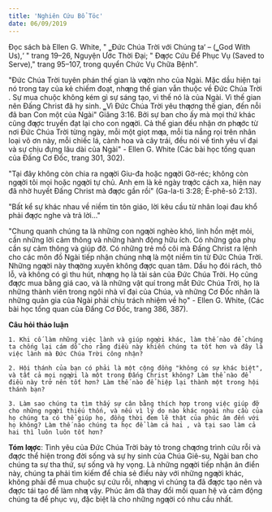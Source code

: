 ```yaml
---
title: 'Nghiên Cứu Bổ Töc'
date: 06/09/2019
---
```


Đọc sách bà Ellen G. White, " ‗Đức Chúa Trời với Chúng ta‘ – (‗God With Us),‘ " trang 19–26, Nguyện Ước Thời Đại; " Đƣợc Cứu Để Phục Vụ (Saved to Serve)," trang 95–107, trong quyển Chức Vụ Chữa Bệnh”.

"Đức Chúa Trời tuyên phán thế gian là vƣờn nho của Ngài. Mặc dầu hiện tại nó trong tay của kẻ chiếm đoạt, nhƣng thế gian vẫn thuộc về Đức Chúa Trời . Sự mua chuộc không kém gì sự sáng tạo, vì thế nó là của Ngài. Vì thế gian nên Đấng Christ đã hy sinh. ‗Vì Đức Chúa Trời yêu thƣơng thế gian, đến nỗi đã ban Con một của Ngài" Giăng 3:16. Bởi sự ban cho ấy mà mọi thứ khác cũng đƣợc truyền đạt lại cho con ngƣời. Cả thế gian đều nhận ơn phƣớc từ nơi Đức Chúa Trời từng ngày, mỗi một giọt mƣa, mỗi tia nắng rọi trên nhân loại vô ơn này, mỗi chiếc lá, cành hoa và cây trái, đều nói về tình yêu vĩ đại và sự chịu đựng lâu dài của Ngài" - Ellen G. White (Các bài học tổng quan của Đấng Cơ Đốc, trang 301, 302).

"Tại đây không còn chia ra ngƣời Giu-đa hoặc ngƣời Gờ-réc; không còn ngƣời tôi mọi hoặc ngƣời tự chủ. Anh em là kẻ ngày trƣớc cách xa, hiện nay đã nhờ huyết Đấng Christ mà đƣợc gần rồi" (Ga-la-ti 3:28; Ê-phê-sô 2:13).

"Bất kể sự khác nhau về niềm tin tôn giáo, lời kêu cầu từ nhân loại đau khổ phải đƣợc nghe và trả lời…"

"Chung quanh chúng ta là những con ngƣời nghèo khó, linh hồn mệt mỏi, cần những lời cảm thông và những hành động hữu ích. Có những góa phụ cần sự cảm thông và giúp đỡ. Có những trẻ mồ côi mà Đấng Christ ra lệnh cho các môn đồ Ngài tiếp nhận chúng nhƣ là một niềm tin từ Đức Chúa Trời. Những ngƣời này thƣờng xuyên không đƣợc quan tâm. Dầu họ đói rách, thô lỗ, và không có gì thu hút, nhƣng họ là tài sản của Đức Chúa Trời. Họ cũng đƣợc mua bằng giá cao, và là những vật quí trong mắt Đức Chúa Trời, họ là những thành viên trong ngôi nhà vĩ đại của Chúa, và những Cơ Đốc nhân là những quản gia của Ngài phải chịu trách nhiệm về họ" - Ellen G. White, (Các bài học tổng quan của Đấng Cơ Đốc, trang 386, 387).

**Câu hỏi thảo luận**

`1. Khi cố làm những việc lành và giúp ngƣời khác, làm thế nào để chúng ta chống lại cám dỗ cho rằng điều này khiến chúng ta tốt hơn và đây là việc lành mà Đức Chúa Trời công nhận?`

`2. Hội thánh của bạn có phải là một cộng đồng "không có sự khác biệt", và tất cả mọi ngƣời là một trong Đấng Christ không? Làm thể nào để điều này trở nên tốt hơn? Làm thế nào để hiệp lại thành một trong hội thánh bạn?`

`3. Làm sao chúng ta tìm thấy sự cân bằng thích hợp trong việc giúp đỡ cho những ngƣời thiếu thốn, và nếu vì lý do nào khác ngoài nhu cầu của họ chúng ta có thể giúp họ, đồng thời đem lẽ thật của phúc âm đến với họ không? Làm thế nào chúng ta học để làm cả hai , và tại sao làm cả hai thì luôn luôn tốt hơn?`

**Tóm lƣợc**: Tình yêu của Đức Chúa Trời bày tỏ trong chƣơng trình cứu rỗi và đƣợc thể hiện trong đời sống và sự hy sinh của Chúa Giê-su, Ngài ban cho chúng ta sự tha thứ, sự sống và hy vọng. Là những ngƣời tiếp nhận ân điển này, chúng ta phải tìm kiếm để chia sẻ điều này với những ngƣời khác, không phải để mua chuộc sự cứu rỗi, nhƣng vì chúng ta đã đƣợc tạo nên và đƣợc tái tạo để làm nhƣ vậy. Phúc âm đã thay đổi mối quan hệ và cảm động chúng ta để phục vụ, đặc biệt là cho những ngƣời có nhu cầu nhất.
